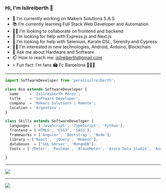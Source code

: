 ### Hi, I'm Isilreiberth 👋

- 👔 I’m currently working on Makers Solutions S.A.S
- 📚 I’m currently learning Full Stack Web Developer and Automation
- 👨‍💻 I’m looking to collaborate on frontend and backend
- 🤔 I’m looking for help with Express.js and Next.js
- 🤔 I’m looking for help with Selenium, Karate DSL, Serenity and Cypress
- 🕵️‍♂️ I’m interested in new technologies, Android, Arduino, Blockchain
- 💬 Ask me about Hardware and Software
- 📫 How to reach me: isilreiberth@gmail.com
- ⚡ Fun fact:  I’m fans 🏟 Fc Barcelona 💪🔴🔵

---

```js
import SoftwareDeveloper from 'perezisilreiberth';

class Bio extends SoftwareDeveloper {
  name     = 'Isilreiberth Pérez';
  title    = 'Software Developer';
  company  = 'Makers Solutions | Remote';
  location = 'Argentina';
}

class Skills extends SoftwareDeveloper {
  languages  = ['JavaScript', 'TypeScript', 'Python'];
  frontend = ['HTML5', 'CSS3', 'SASS'];
  frameworks = ['Angular', 'Bootstrap', 'Node'];
  library = ['React', 'jQuery', 'Moment'];
  databases  = ['SQL Server', 'MongoDB'];
  tools = ['jMeter', 'Postman', 'BlazeMeter', 'Azure Data Studio', 'Azure DevOps'];
  
}
```
---

<a href="https://github.com/isilreiberth">
  <img src="https://github-readme-stats.vercel.app/api?username=isilreiberth&show_icons=true&hide_border=true" />
</a>

---

<a href="https://github.com/isilreiberth">
  <img src="https://github-readme-stats.vercel.app/api/top-langs/?username=isilreiberth&layout=compact" />
</a>


<!--
![Isilreiberth github stats](https://github-readme-stats.vercel.app/api?username=isilreiberth&show_icons=true&hide_border=true)

-->


<!--
**isilreiberth/isilreiberth** is a ✨ _special_ ✨ repository because its `README.md` (this file) appears on your GitHub profile.

Here are some ideas to get you started:

- 🔭 I’m currently working on ...
- 🌱 I’m currently learning ...
- 👯 I’m looking to collaborate on ...
- 🤔 I’m looking for help with ...
- 💬 Ask me about ...
- 📫 How to reach me: ...
- 😄 Pronouns: ...
- ⚡ Fun fact: ...
-->
